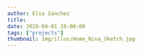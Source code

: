 ```yaml
---
author: Elsa Sánchez
title:
date: 2020-04-01 20:00:00
tags: ["projects"]
thumbnail: img/illus/Home_Nina_Sketch.jpg
---
```

